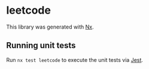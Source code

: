 # leetcode

This library was generated with [Nx](https://nx.dev).

## Running unit tests

Run `nx test leetcode` to execute the unit tests via [Jest](https://jestjs.io).
